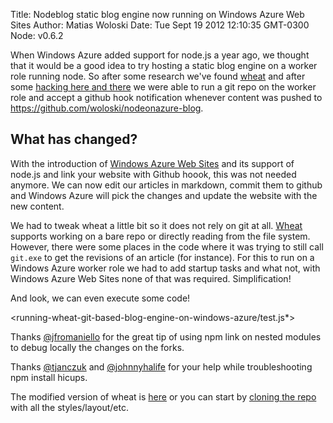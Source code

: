 Title: Nodeblog static blog engine now running on Windows Azure Web Sites
Author: Matias Woloski
Date: Tue Sept 19 2012 12:10:35 GMT-0300
Node: v0.6.2

When Windows Azure added support for node.js a year ago, we thought that it would be a good idea to try hosting a static blog engine on a worker role running node. So after some research we've found [wheat](https://github.com/qraftlabs/wheat) and after some [hacking here and there](running-wheat-git-based-blog-engine-on-windows-azure) we were able to run a git repo on the worker role and accept a github hook notification whenever content was pushed to <https://github.com/woloski/nodeonazure-blog>. 

## What has changed?

With the introduction of [Windows Azure Web Sites](https://www.windowsazure.com/en-us/home/scenarios/web-sites/) and its support of node.js and link your website with Github hoook, this was not needed anymore. We can now edit our articles in markdown, commit them to github and Windows Azure will pick the changes and update the website with the new content.

We had to tweak wheat a little bit so it does not rely on git at all. [Wheat](https://github.com/qraftlabs/wheat) supports working on a bare repo or directly reading from the file system. However, there were some places in the code where it was trying to still call `git.exe` to get the revisions of an article (for instance). For this to run on a Windows Azure worker role we had to add startup tasks and what not, with Windows Azure Web Sites none of that was required. Simplification! 

And look, we can even execute some code!

<running-wheat-git-based-blog-engine-on-windows-azure/test.js*>

Thanks [@jfromaniello](http://twitter.com/jfromaniello) for the great tip of using npm link on nested modules to debug locally the changes on the forks.

Thanks [@tjanczuk](http://twitter.com/tjanczuk) and [@johnnyhalife](http://twitter.com/johnnyhalife) for your help while troubleshooting npm install hicups.

The modified version of wheat is [here](https://github.com/qraftlabs/wheat) or you can start by [cloning the repo](https://github.com/woloski/nodeonazure-blog) with all the styles/layout/etc.